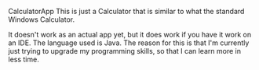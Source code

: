 CalculatorApp
This is just a Calculator that is similar to what the standard Windows Calculator.

It doesn't work as an actual app yet, but it does work if you have it work on an IDE.
The language used is Java. The reason for this is that I'm currently just trying to upgrade my programming skills, so that I can learn more in less time.
